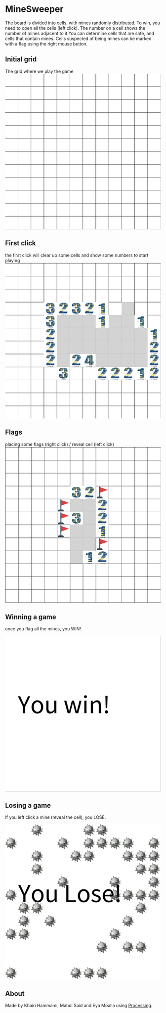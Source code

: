 # MineSweeper

The board is divided into cells, with mines randomly distributed. To win, you need to open all the cells (left click). The number on a cell shows the number of mines adjacent to it.You can determine cells that are safe, and cells that contain mines. Cells suspected of being mines can be marked with a flag using the right mouse button.

## Initial grid

The grid where we play the game
![1](./RM/1.png)

## First click

the first click will clear up some cells and show some numbers to start playing
![2](./RM/2.png)

## Flags

placing some flags (right click) / reveal cell (left click)
![3](./RM/3.png)

## Winning a game

once you flag all the mines, you WIN!

![5](./RM/5.png)

## Losing a game

If you left click a mine (reveal the cell), you LOSE.

![4](./RM/4.png)

## About

Made by Khairi Hammami, Mahdi Said and Eya Moalla using [Processing](https://processing.org/).
